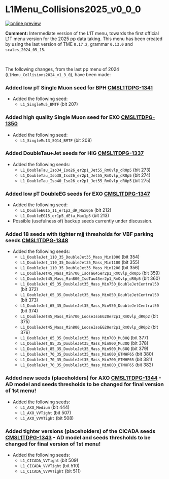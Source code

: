 # L1Menu_Collisions2025_v0_0_0

[![online preview](https://img.shields.io/badge/Online%20preview-click%20here-blue)](https://htmlpreview.github.io/?https://github.com/cms-l1-dpg/L1MenuRun3/blob/master/development/L1Menu_Collisions2025_v0_0_0/L1Menu_Collisions2025_v0_0_0.html)

**Comment:** 
Intermediate version of the L1T menu, towards the first official L1T menu version for the 2025 pp data taking.
This menu has been created by using the last version of TME `0.17.2`, grammar `0.13.0` and `scales_2024_05_15`.

<br/>

The following changes, from the last pp menu of 2024 (`L1Menu_Collisions2024_v1_3_0`), have been made:

### Added low pT Single Muon seed for BPH [CMSL1TDPG-1341](https://its.cern.ch/jira/browse/CMSLITDPG-1341)
   - Added the following seed: 
      - `L1_SingleMu5_BMTF` (bit 207)

### Added high quality Single Muon seed for EXO [CMSL1TDPG-1350](https://its.cern.ch/jira/browse/CMSLITDPG-1350)
   - Added the following seed: 
      - `L1_SingleMu13_SQ14_BMTF` (bit 208)

### Added DoubleTau+Jet seeds for HIG [CMSL1TDPG-1337](https://its.cern.ch/jira/browse/CMSLITDPG-1337)
   - Added the following seeds: 
      - `L1_DoubleTau_Iso34_Iso26_er2p1_Jet55_RmOvlp_dR0p5` (bit 273)
      - `L1_DoubleTau_Iso38_Iso26_er2p1_Jet55_RmOvlp_dR0p5` (bit 274)
      - `L1_DoubleTau_Iso40_Iso26_er2p1_Jet55_RmOvlp_dR0p5` (bit 275)

### Added low pT DoubleEG seeds for EXO [CMSL1TDPG-1347](https://its.cern.ch/jira/browse/CMSLITDPG-1347)
   - Added the following seed: 
      - `L1_DoubleEG15_11_er1p2_dR_Max0p6` (bit 212)
      - `L1_DoubleEG15_er1p5_dEta_Max1p5` (bit 213)      
   - Possible (usefulness of) backup seeds currently under discussion.

### Added 18 seeds with tighter mjj thresholds for VBF parking seeds [CMSL1TDPG-1348](https://its.cern.ch/jira/browse/CMSLITDPG-1348)
   - Added the following seeds: 
      - `L1_DoubleJet_110_35_DoubleJet35_Mass_Min1000` (bit 354)
      - `L1_DoubleJet_110_35_DoubleJet35_Mass_Min1100` (bit 355)
      - `L1_DoubleJet_110_35_DoubleJet35_Mass_Min1200` (bit 356)
      - `L1_DoubleJet45_Mass_Min700_IsoTau45er2p1_RmOvlp_dR0p5` (bit 359)
      - `L1_DoubleJet45_Mass_Min800_IsoTau45er2p1_RmOvlp_dR0p5` (bit 360)
      - `L1_DoubleJet_65_35_DoubleJet35_Mass_Min750_DoubleJetCentral50` (bit 372)
      - `L1_DoubleJet_65_35_DoubleJet35_Mass_Min850_DoubleJetCentral50` (bit 373)
      - `L1_DoubleJet_65_35_DoubleJet35_Mass_Min950_DoubleJetCentral50` (bit 374)
      - `L1_DoubleJet45_Mass_Min700_LooseIsoEG20er2p1_RmOvlp_dR0p2` (bit 375)
      - `L1_DoubleJet45_Mass_Min800_LooseIsoEG20er2p1_RmOvlp_dR0p2` (bit 376)
      - `L1_DoubleJet_85_35_DoubleJet35_Mass_Min700_Mu3OQ` (bit 377)
      - `L1_DoubleJet_85_35_DoubleJet35_Mass_Min800_Mu3OQ` (bit 378)
      - `L1_DoubleJet_85_35_DoubleJet35_Mass_Min900_Mu3OQ` (bit 379)
      - `L1_DoubleJet_70_35_DoubleJet35_Mass_Min600_ETMHF65` (bit 380)
      - `L1_DoubleJet_70_35_DoubleJet35_Mass_Min700_ETMHF65` (bit 381)
      - `L1_DoubleJet_70_35_DoubleJet35_Mass_Min800_ETMHF65` (bit 382)

### Added new seeds (placeholders) for AXO [CMSL1TDPG-1344](https://its.cern.ch/jira/browse/CMSLITDPG-1344) - AD model and seeds thresholds to be changed for final version of 1st menu!
   - Added the following seeds: 
     - `L1_AXO_Medium` (bit 444) 
     - `L1_AXO_VVTight` (bit 507) 
     - `L1_AXO_VVVTight` (bit 508) 

### Added tighter versions (placeholders) of the CICADA seeds [CMSL1TDPG-1343](https://its.cern.ch/jira/browse/CMSLITDPG-1343) - AD model and seeds thresholds to be changed for final version of 1st menu!
   - Added the following seeds: 
     - `L1_CICADA_VVTight` (bit 509) 
     - `L1_CICADA_VVVTight` (bit 510) 
     - `L1_CICADA_VVVVTight` (bit 511) 
